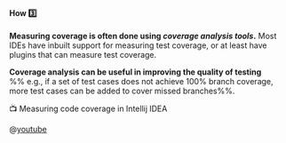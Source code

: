 <link rel="stylesheet" href="{{baseUrl}}/css/textbook.css">

<div class="website-content">

<div id="title">

#### How :three:

</div>

<div id="body">

**Measuring coverage is often done using _coverage analysis tools_.** Most IDEs have inbuilt support for measuring test coverage, or at least have plugins that can measure test coverage.

**Coverage analysis can be useful in improving the quality of testing** %%&nbsp;e.g., if a set of test cases does not achieve 100% branch coverage, more test cases can be added to cover missed branches%%.

<!-- TODO: add screenshots -->

<div v-closeable alt="Test Coverage in Intellij"> 

:tv: Measuring code coverage in Intellij IDEA

@[youtube](yNYzZvyA2ik)

</div>

</div>

<div id="extras">
<div>

</div>

